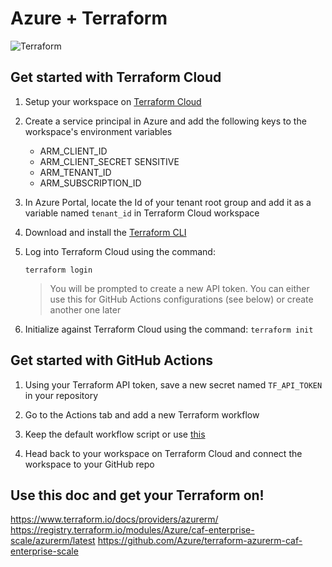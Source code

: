 # Azure + Terraform

![Terraform](https://github.com/pauldotyu/azure-terraform/workflows/Terraform/badge.svg)

## Get started with Terraform Cloud

1. Setup your workspace on [Terraform Cloud](https://app.terraform.io)

1. Create a service principal in Azure and add the following keys to the workspace's environment variables

    - ARM_CLIENT_ID
    - ARM_CLIENT_SECRET SENSITIVE
    - ARM_TENANT_ID
    - ARM_SUBSCRIPTION_ID

1. In Azure Portal, locate the Id of your tenant root group and add it as a variable named `tenant_id` in Terraform Cloud workspace

1. Download and install the [Terraform CLI](https://learn.hashicorp.com/tutorials/terraform/install-cli)

1. Log into Terraform Cloud using the command:

    `terraform login`

    > You will be prompted to create a new API token. You can either use this for GitHub Actions configurations (see below) or create another one later

1. Initialize against Terraform Cloud using the command:
    `terraform init`

## Get started with GitHub Actions

1. Using your Terraform API token, save a new secret named `TF_API_TOKEN` in your repository

1. Go to the Actions tab and add a new Terraform workflow

1. Keep the default workflow script or use [this](/.github/workflows/terraform.yml)

1. Head back to your workspace on Terraform Cloud and connect the workspace to your GitHub repo

## Use this doc and get your Terraform on!

https://www.terraform.io/docs/providers/azurerm/
https://registry.terraform.io/modules/Azure/caf-enterprise-scale/azurerm/latest
https://github.com/Azure/terraform-azurerm-caf-enterprise-scale
